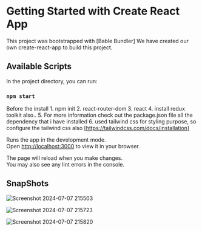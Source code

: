 # Getting Started with Create React App

This project was bootstrapped with [Bable Bundler]
We have created our own create-react-app to build this project.

## Available Scripts

In the project directory, you can run:

### `npm start`

Before the install 1. npm init
                   2. react-router-dom
                   3. react
                   4. install redux toolkit also..
                   5. For more information check out the package.json file all the dependency that i have installed
                   6. used tailwind css for styling purpose, so configure the tailwind css also [https://tailwindcss.com/docs/installation]


Runs the app in the development mode.\
Open [http://localhost:3000](http://localhost:3000) to view it in your browser.

The page will reload when you make changes.\
You may also see any lint errors in the console.

## SnapShots

![Screenshot 2024-07-07 215503](https://github.com/NikhilThriveniMM/Food_ordering_system/assets/160772455/be0c160d-2d7c-49aa-bd5d-76191dd6d16b)

![Screenshot 2024-07-07 215723](https://github.com/NikhilThriveniMM/Food_ordering_system/assets/160772455/c64b694d-67e3-4921-ab5f-02031fb5aafa)

![Screenshot 2024-07-07 215820](https://github.com/NikhilThriveniMM/Food_ordering_system/assets/160772455/a99e11ec-7939-4aec-a680-df76ff65331a)


